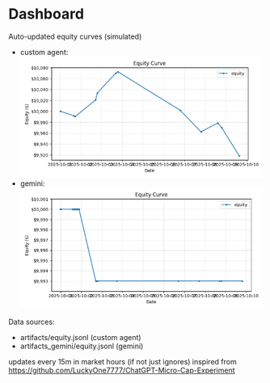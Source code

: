 # Dashboard

Auto-updated equity curves (simulated)

- custom agent: ![Equity Curve](artifacts/equity.png?v=43873bd)
- gemini: ![Equity Curve (Gemini)](artifacts_gemini/equity.png?v=43873bd)

Data sources:
- artifacts/equity.jsonl (custom agent)
- artifacts_gemini/equity.jsonl (gemini)

updates every 15m in market hours (if not just ignores)
inspired from https://github.com/LuckyOne7777/ChatGPT-Micro-Cap-Experiment